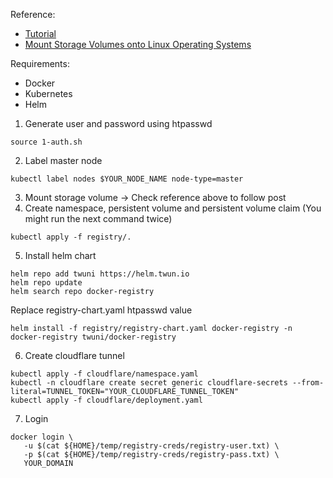 Reference:
- [Tutorial](https://blog.zachinachshon.com/docker-registry/)
- [Mount Storage Volumes onto Linux Operating Systems](http://blog.zachinachshon.com/storage-volume/)

Requirements:
- Docker
- Kubernetes
- Helm

1. Generate user and password using htpasswd

```commandline
source 1-auth.sh
```
2. Label master node
```commandline
kubectl label nodes $YOUR_NODE_NAME node-type=master
```
3. Mount storage volume -> Check reference above to follow post
4. Create namespace, persistent volume and persistent volume claim (You might run the next command twice)
```commandline
kubectl apply -f registry/.
```
5. Install helm chart
```commandline
helm repo add twuni https://helm.twun.io
helm repo update
helm search repo docker-registry
```
Replace registry-chart.yaml htpasswd value
```commandline
helm install -f registry/registry-chart.yaml docker-registry -n docker-registry twuni/docker-registry
```

6. Create cloudflare tunnel
```commandline
kubectl apply -f cloudflare/namespace.yaml
kubectl -n cloudflare create secret generic cloudflare-secrets --from-literal=TUNNEL_TOKEN="YOUR_CLOUDFLARE_TUNNEL_TOKEN"
kubectl apply -f cloudflare/deployment.yaml
```
7. Login
```commandline
docker login \
   -u $(cat ${HOME}/temp/registry-creds/registry-user.txt) \
   -p $(cat ${HOME}/temp/registry-creds/registry-pass.txt) \
   YOUR_DOMAIN
```
